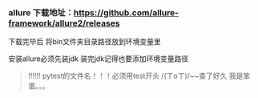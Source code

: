 ### allure 下载地址：https://github.com/allure-framework/allure2/releases
下载完毕后 将bin文件夹目录路径放到环境变量里

安装allure必须先装jdk 装完jdk记得也要添加环境变量路径

>!!!!!! pytest的文件名！！！必须用test开头 /(ㄒoㄒ)/~~查了好久 我是笨蛋。。。